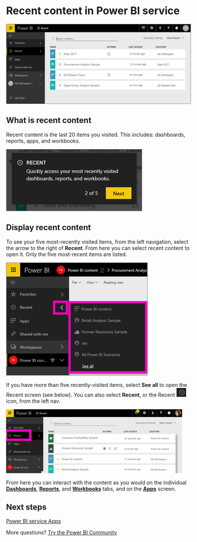 ﻿<properties
   pageTitle="Display recently-visited content in Power BI"
   description="documentation for recents in Power BI"
   services="powerbi"
   documentationCenter=""
   authors="mihart"
   manager="erikre"
   backup=""
   editor=""
   tags=""
   qualityFocus="no"
   qualityDate=""/>

<tags
   ms.service="powerbi"
   ms.devlang="NA"
   ms.topic="article"
   ms.tgt_pltfrm="NA"
   ms.workload="powerbi"
   ms.date="05/03/2017"
   ms.author="mihart"/>

# **Recent** content in Power BI service

![](media/powerbi-service-recent/power-bi-recent-screen.png)

## What is recent content
Recent content is the last 20 items you visited.  This includes: dashboards, reports, apps, and workbooks.

![](media/powerbi-service-recent/power-bi-recent.png)

## Display recent content

To see your five most-recently visited items, from the left navigation, select the arrow to the right of **Recent**.  From here you can select recent content to open it. Only the five most-recent items are listed.

![](media/powerbi-service-recent/power-bi-recent-flyout-new.png)

If you have more than five recently-visited items, select **See all** to open the Recent screen (see below). You can also select **Recent**, or the Recent ![](media/powerbi-service-recent/power-bi-recent-icon.png)  icon, from the left nav.

![](media/powerbi-service-recent/power-bi-recent-list.png)

From here you can interact with the content as you would on the individual [**Dashboards**](powerbi-service-dashboards.md), [**Reports**](powerbi-service-reports.md), and [**Workbooks**](powerbi-service-workbooks.md) tabs, and on the [**Apps**](powerbi-service-apps.md) screen.

##  Next steps

[Power BI service Apps](powerbi-service-apps.md)

More questions? [Try the Power BI Community](http://community.powerbi.com/)
